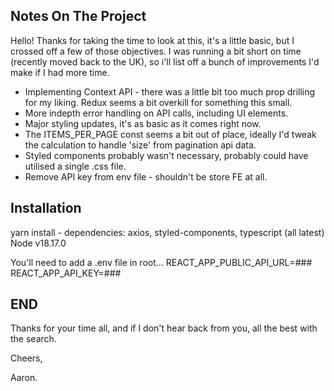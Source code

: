 <!-- NOTES ON THE PROJECT -->
## Notes On The Project

Hello! Thanks for taking the time to look at this, it's a little basic, but I crossed off a few of those objectives. I was running a bit short on time (recently moved back to the UK), so i'll list off a bunch of improvements I'd make if I had more time.

* Implementing Context API - there was a little bit too much prop drilling for my liking. Redux seems a bit overkill for something this small.
* More indepth error handling on API calls, including UI elements.
* Major styling updates, it's as basic as it comes right now.
* The ITEMS_PER_PAGE const seems a bit out of place, ideally I'd tweak the calculation to handle 'size' from pagination api data.
* Styled components probably wasn't necessary, probably could have utilised a single .css file.
* Remove API key from env file - shouldn't be store FE at all.

<!-- Installation -->
## Installation
yarn install - dependencies: axios, styled-components, typescript (all latest)
Node v18.17.0

You'll need to add a .env file in root...
REACT_APP_PUBLIC_API_URL=###
REACT_APP_API_KEY=###

<!-- END -->
## END
Thanks for your time all, and if I don't hear back from you, all the best with the search.

Cheers,

Aaron.